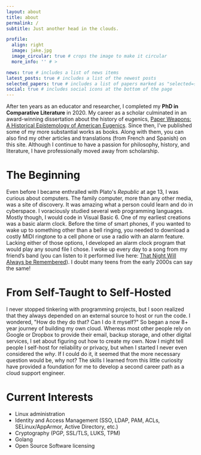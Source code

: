 ```yaml
---
layout: about
title: about
permalink: /
subtitle: Just another head in the clouds.

profile:
  align: right
  image: jake.jpg
  image_circular: true # crops the image to make it circular
  more_info: '' # >

news: true # includes a list of news items
latest_posts: true # includes a list of the newest posts
selected_papers: true # includes a list of papers marked as "selected={true}"
social: true # includes social icons at the bottom of the page
---
```



After ten years as an educator and researcher, I completed my **PhD in Comparative Literature** in 2020. My career as a scholar culminated in an award-winning dissertation about the history of eugenics, [Paper Weapons: A Historical Epistemology of American Eugenics](publications/). Since then, I've published some of my more substantial works as books. Along with them, you can also find my other articles and translations (from French and Spanish) on this site. Although I continue to have a passion for philosophy, history, and literature, I have professionally moved away from scholarship.

# The Beginning

Even before I became enthralled with Plato's *Republic* at age 13, I was curious about computers. The family computer, more than any other media, was a site of discovery. It was amazing what a person could learn and do in cyberspace. I voraciously studied several web programming languages. Mostly though, I would code in Visual Basic 6. One of my earliest creations was a basic alarm clock. Before the time of smart phones, if you wanted to wake up to something other than a bell ringing, you needed to download a costly MIDI ringtone to a cell phone or use a radio with an alarm feature. Lacking either of those options, I developed an alarm clock program that would play any sound file I chose. I woke up every day to a song from my friend’s band (you can listen to it performed live here: [That Night Will Always be Remembered](https://www.youtube.com/watch?v=etCWKHe4TAk)). I doubt many teens from the early 2000s can say the same!

# From Self-Taught to Self-Hosted

I never stopped tinkering with programming projects, but I soon realized that they always depended on an external source to host or run the code. I wondered, "How do they do that? Can I do it myself?" So began a now 8+ year journey of building my own cloud. Whereas most other people rely on Google or Dropbox to provide their email, backup storage, and other digital services, I set about figuring out how to create my own. Now I might tell people I self-host for reliability or privacy, but when I started I never even considered the *why*. If I could do it, it seemed that the more necessary question would be, why not? The skills I learned from this little curiosity have provided a foundation for me to develop a second career path as a cloud support engineer.

# Current Interests

- Linux administration
- Identity and Access Management (SSO, LDAP, PAM, ACLs, SELinux/AppArmor, Active Directory, etc.)
- Cryptography (PGP, SSL/TLS, LUKS, TPM)
- Golang
- Open Source Software licensing


